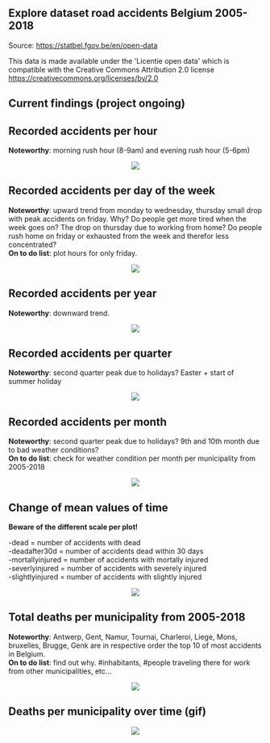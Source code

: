 ## Explore dataset road accidents Belgium 2005-2018

Source: https://statbel.fgov.be/en/open-data

This data is made available under the 'Licentie open data' which is compatible with the Creative Commons Attribution 2.0 license https://creativecommons.org/licenses/by/2.0

## Current findings (project ongoing)

## Recorded accidents per hour

<b>Noteworthy</b>: morning rush hour (8-9am) and evening rush hour (5-6pm)
<p align="center">
  <img src="Plots/recorded_accidents_per_hr.png">
</p>

## Recorded accidents per day of the week
<b>Noteworthy</b>: upward trend from monday to wednesday, thursday small drop with peak accidents on friday. Why? Do people get more tired when the week goes on? The drop on thursday due to working from home? Do people rush home on friday or exhausted from the week and therefor less concentrated? 
<br><b>On to do list</b>: plot hours for only friday.
<p align="center">
  <img src="Plots/recorded_accidents_per_dayow.png">
</p>

## Recorded accidents per year
<b>Noteworthy</b>: downward trend.
<p align="center">
  <img src="Plots/recorded_accidents_per_year.png">
</p>

## Recorded accidents per quarter
<b>Noteworthy</b>: second quarter peak due to holidays? Easter + start of summer holiday
<p align="center">
  <img src="Plots/recorded_accidents_per_quarter.png">
</p>

## Recorded accidents per month
<b>Noteworthy</b>: second quarter peak due to holidays? 9th and 10th month due to bad weather conditions? <br><b>On to do list</b>: check for weather condition per month per municipality from 2005-2018

<p align="center">
  <img src="Plots/recorded_accidents_per_month.png">
</p>

## Change of mean values of time

<b>Beware of the different scale per plot!</b>

-dead = number of accidents with dead<br>
-deadafter30d = number of accidents dead within 30 days<br>
-mortallyinjured = number of accidents with mortally injured<br>
-severlyinjured = number of accidents with severely injured<br>
-slightlyinjured = number of accidents with slightly injured<br>

<p align="center">
  <img src="Plots/mean_accidents_mort_inj_over_time.png">
</p>

## Total deaths per municipality from 2005-2018
<b>Noteworthy</b>: Antwerp, Gent, Namur, Tournai, Charleroi, Liege, Mons, bruxelles, Brugge, Genk are in respective order the top 10 of most accidents in Belgium. <br><b>On to do list</b>: find out why. #inhabitants, #people traveling there for work from other municipalities, etc...

<p align="center">
  <img src="Plots/BE_mun.png">
</p>

## Deaths per municipality over time (gif)
<p align="center">
  <img src="Plots/gif/accidents_over_time.gif">
</p>














